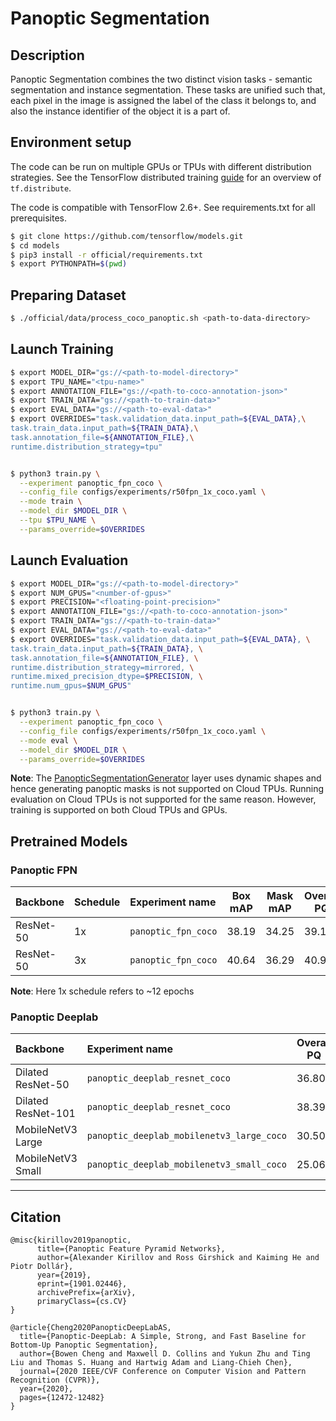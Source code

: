 # Panoptic Segmentation

## Description

Panoptic Segmentation combines the two distinct vision tasks - semantic
segmentation and instance segmentation. These tasks are unified such that, each
pixel in the image is assigned the label of the class it belongs to, and also
the instance identifier of the object it is a part of.

## Environment setup
The code can be run on multiple GPUs or TPUs with different distribution
strategies. See the TensorFlow distributed training
[guide](https://www.tensorflow.org/guide/distributed_training) for an overview
of `tf.distribute`.

The code is compatible with TensorFlow 2.6+. See requirements.txt for all
prerequisites.

```bash
$ git clone https://github.com/tensorflow/models.git
$ cd models
$ pip3 install -r official/requirements.txt
$ export PYTHONPATH=$(pwd)
```

## Preparing Dataset
```bash
$ ./official/data/process_coco_panoptic.sh <path-to-data-directory>
```

## Launch Training
```bash
$ export MODEL_DIR="gs://<path-to-model-directory>"
$ export TPU_NAME="<tpu-name>"
$ export ANNOTATION_FILE="gs://<path-to-coco-annotation-json>"
$ export TRAIN_DATA="gs://<path-to-train-data>"
$ export EVAL_DATA="gs://<path-to-eval-data>"
$ export OVERRIDES="task.validation_data.input_path=${EVAL_DATA},\
task.train_data.input_path=${TRAIN_DATA},\
task.annotation_file=${ANNOTATION_FILE},\
runtime.distribution_strategy=tpu"


$ python3 train.py \
  --experiment panoptic_fpn_coco \
  --config_file configs/experiments/r50fpn_1x_coco.yaml \
  --mode train \
  --model_dir $MODEL_DIR \
  --tpu $TPU_NAME \
  --params_override=$OVERRIDES
```

## Launch Evaluation
```bash
$ export MODEL_DIR="gs://<path-to-model-directory>"
$ export NUM_GPUS="<number-of-gpus>"
$ export PRECISION="<floating-point-precision>"
$ export ANNOTATION_FILE="gs://<path-to-coco-annotation-json>"
$ export TRAIN_DATA="gs://<path-to-train-data>"
$ export EVAL_DATA="gs://<path-to-eval-data>"
$ export OVERRIDES="task.validation_data.input_path=${EVAL_DATA}, \
task.train_data.input_path=${TRAIN_DATA}, \
task.annotation_file=${ANNOTATION_FILE}, \
runtime.distribution_strategy=mirrored, \
runtime.mixed_precision_dtype=$PRECISION, \
runtime.num_gpus=$NUM_GPUS"


$ python3 train.py \
  --experiment panoptic_fpn_coco \
  --config_file configs/experiments/r50fpn_1x_coco.yaml \
  --mode eval \
  --model_dir $MODEL_DIR \
  --params_override=$OVERRIDES
```
**Note**: The [PanopticSegmentationGenerator](https://github.com/tensorflow/models/blob/ac7f9e7f2d0508913947242bad3e23ef7cae5a43/official/projects/panoptic/modeling/layers/panoptic_segmentation_generator.py#L22) layer uses dynamic shapes and hence generating panoptic masks is not supported on Cloud TPUs. Running evaluation on Cloud TPUs is not supported for the same reason. However, training is supported on both Cloud TPUs and GPUs.
## Pretrained Models
### Panoptic FPN
Backbone     | Schedule     | Experiment name             | Box mAP |  Mask mAP  | Overall PQ | Things PQ | Stuff PQ | Checkpoints
:------------| :----------- | :---------------------------| ------- | ---------- | ---------- | --------- | -------- | ------------:
ResNet-50    | 1x           | `panoptic_fpn_coco`         | 38.19   |   34.25    |   39.14    |  45.42    |  29.65   | [ckpt](gs://tf_model_garden/vision/panoptic/panoptic_fpn/panoptic_fpn_1x)
ResNet-50    | 3x           | `panoptic_fpn_coco`         | 40.64   |   36.29    |   40.91    |  47.68    |  30.69   | [ckpt](gs://tf_model_garden/vision/panoptic/panoptic_fpn/panoptic_fpn_3x)

**Note**: Here 1x schedule refers to ~12 epochs

### Panoptic Deeplab
Backbone             | Experiment name                 | Overall PQ | Things PQ | Stuff PQ | Checkpoints
:---------------------| :-------------------------------| ---------- | --------- | -------- | ------------:
Dilated ResNet-50     | `panoptic_deeplab_resnet_coco`  |   36.80    |  37.51    |  35.73   | [ckpt](gs://tf_model_garden/vision/panoptic/panoptic_deeplab/coco/resnet50)
Dilated ResNet-101    | `panoptic_deeplab_resnet_coco`  |   38.39    |  39.47    |  36.75   | [ckpt](gs://tf_model_garden/vision/panoptic/panoptic_deeplab/coco/resnet101)
MobileNetV3 Large   | `panoptic_deeplab_mobilenetv3_large_coco`  |   30.50    |  30.10    |  31.10   | [ckpt](gs://tf_model_garden/vision/panoptic/panoptic_deeplab/coco/mobilenetv3_large)
MobileNetV3 Small   | `panoptic_deeplab_mobilenetv3_small_coco`  |   25.06    |  23.46    |  27.48   | [ckpt](gs://tf_model_garden/vision/panoptic/panoptic_deeplab/coco/mobilenetv3_small)


___
## Citation
```
@misc{kirillov2019panoptic,
      title={Panoptic Feature Pyramid Networks},
      author={Alexander Kirillov and Ross Girshick and Kaiming He and Piotr Dollár},
      year={2019},
      eprint={1901.02446},
      archivePrefix={arXiv},
      primaryClass={cs.CV}
}

@article{Cheng2020PanopticDeepLabAS,
  title={Panoptic-DeepLab: A Simple, Strong, and Fast Baseline for Bottom-Up Panoptic Segmentation},
  author={Bowen Cheng and Maxwell D. Collins and Yukun Zhu and Ting Liu and Thomas S. Huang and Hartwig Adam and Liang-Chieh Chen},
  journal={2020 IEEE/CVF Conference on Computer Vision and Pattern Recognition (CVPR)},
  year={2020},
  pages={12472-12482}
}
```
